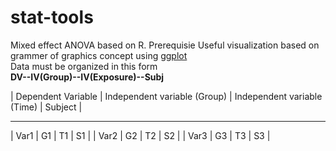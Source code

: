 # stat-tools #
Mixed effect ANOVA based on R. 
Prerequisie
Useful visualization based on grammer of graphics concept using [ggplot](http://ggplot.yhathq.com/) <br/>
Data must be organized in this form <br/>
__DV--IV(Group)--IV(Exposure)--Subj__

| Dependent Variable | Independent variable (Group) | Independent variable (Time) | Subject |
---------------------  ----------------------------- ----------------------------- ---------
|   Var1             |       G1                     |        T1                   |  S1     |
|   Var2             |       G2                     |        T2                   |  S2     |
|   Var3             |       G3                     |        T3                   |  S3     |
